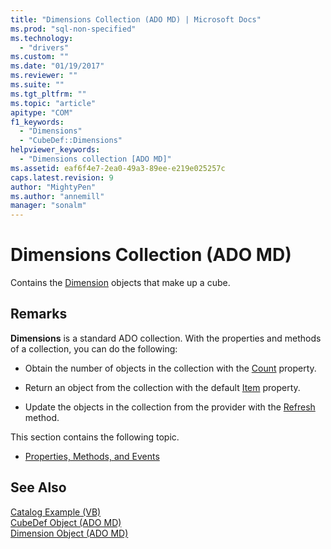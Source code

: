```yaml
---
title: "Dimensions Collection (ADO MD) | Microsoft Docs"
ms.prod: "sql-non-specified"
ms.technology:
  - "drivers"
ms.custom: ""
ms.date: "01/19/2017"
ms.reviewer: ""
ms.suite: ""
ms.tgt_pltfrm: ""
ms.topic: "article"
apitype: "COM"
f1_keywords: 
  - "Dimensions"
  - "CubeDef::Dimensions"
helpviewer_keywords: 
  - "Dimensions collection [ADO MD]"
ms.assetid: eaf6f4e7-2ea0-49a3-89ee-e219e025257c
caps.latest.revision: 9
author: "MightyPen"
ms.author: "annemill"
manager: "sonalm"
---
```

# Dimensions Collection (ADO MD)
Contains the [Dimension](../../../ado/reference/ado-md-api/dimension-object-ado-md.md) objects that make up a cube.  
  
## Remarks  
 **Dimensions** is a standard ADO collection. With the properties and methods of a collection, you can do the following:  
  
-   Obtain the number of objects in the collection with the [Count](../../../ado/reference/ado-api/count-property-ado.md) property.  
  
-   Return an object from the collection with the default [Item](../../../ado/reference/ado-api/item-property-ado.md) property.  
  
-   Update the objects in the collection from the provider with the [Refresh](../../../ado/reference/ado-api/refresh-method-ado.md) method.  
  
 This section contains the following topic.  
  
-   [Properties, Methods, and Events](../../../ado/reference/ado-md-api/dimensions-collection-properties-methods-and-events.md)  
  
## See Also  
 [Catalog Example (VB)](../../../ado/reference/ado-md-api/catalog-example-vb.md)   
 [CubeDef Object (ADO MD)](../../../ado/reference/ado-md-api/cubedef-object-ado-md.md)   
 [Dimension Object (ADO MD)](../../../ado/reference/ado-md-api/dimension-object-ado-md.md)